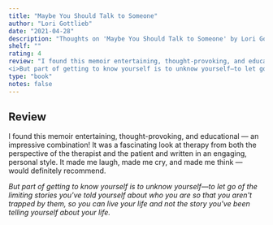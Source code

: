 ```yaml
---
title: "Maybe You Should Talk to Someone"
author: "Lori Gottlieb"
date: "2021-04-28"
description: "Thoughts on 'Maybe You Should Talk to Someone' by Lori Gottlieb."
shelf: ""
rating: 4
review: "I found this memoir entertaining, thought-provoking, and educational — an impressive combination! It was a fascinating look at therapy from both the perspective of the therapist and the patient and written in an engaging, personal style. It made me laugh, made me cry, and made me think — would definitely recommend.<br/><br/>
<i>But part of getting to know yourself is to unknow yourself—to let go of the limiting stories you've told yourself about who you are so that you aren't trapped by them, so you can live your life and not the story you've been telling yourself about your life.</i>"
type: "book" 
notes: false
---
```


## Review

I found this memoir entertaining, thought-provoking, and educational — an impressive combination! It was a fascinating look at therapy from both the perspective of the therapist and the patient and written in an engaging, personal style. It made me laugh, made me cry, and made me think — would definitely recommend.

_But part of getting to know yourself is to unknow yourself—to let go of the limiting stories you've told yourself about who you are so that you aren't trapped by them, so you can live your life and not the story you've been telling yourself about your life._
